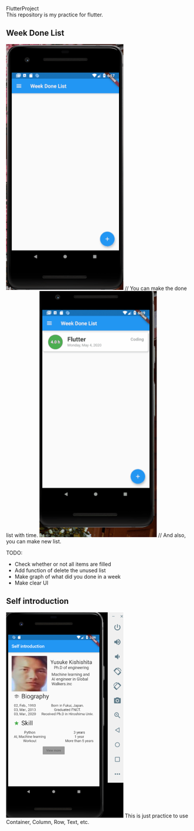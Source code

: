 FlutterProject\
This repository is my practice for flutter.
## Week Done List
<img src="https://github.com/bigface0202/FlutterProject/blob/master/images/weekdonelist1.gif" width="320"> //
You can make the done list with time.
<img src="https://github.com/bigface0202/FlutterProject/blob/master/images/weekdonelist2.gif" width="320"> //
And also, you can make new list.

TODO:
- Check whether or not all items are filled
- Add function of delete the unused list
- Make graph of what did you done in a week
- Make clear UI

## Self introduction
<img src="https://github.com/bigface0202/FlutterProject/blob/master/images/overview_selfintroduction.png" width="320">
This is just practice to use Container, Column, Row, Text, etc.
